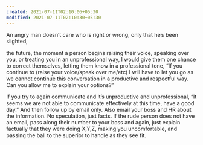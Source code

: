 ```yaml
---
created: 2021-07-11T02:10:06+05:30
modified: 2021-07-11T02:10:30+05:30
---
```


An angry man doesn’t care who is right or wrong, only that he’s been slighted,

the future, the moment a person begins raising their voice, speaking over you, or treating you in an unprofessional way, I would give them one chance to correct themselves, letting them know in a professional tone, “If you continue to (raise your voice/speak over me/etc) I will have to let you go as we cannot continue this conversation in a productive and respectful way. Can you allow me to explain your options?” 

If you try to again communicate and it’s unproductive and unprofessional, “It seems we are not able to communicate effectively at this time, have a good day.” And then follow up by email only. Also email your boss and HR about the information. No speculation, just facts. If the rude person does not have an email, pass along their number to your boss and again, just explain factually that they were doing X,Y,Z, making you uncomfortable, and passing the ball to the superior to handle as they see fit. 
